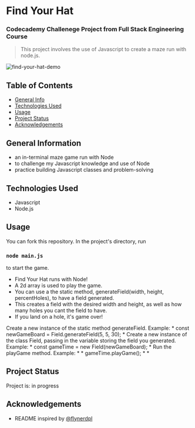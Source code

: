 # Find Your Hat 
### Codecademy Challenege Project from Full Stack Engineering Course
> This project involves the use of Javascript to create a maze run with node.js.

![find-your-hat-demo](https://user-images.githubusercontent.com/97200803/212532746-452c026b-611d-430f-9546-ef51fb012c6c.gif)


## Table of Contents
* [General Info](#general-information)
* [Technologies Used](#technologies-used)
* [Usage](#usage)
* [Project Status](#project-status)
* [Acknowledgements](#acknowledgements)


## General Information
- an in-terminal maze game run with Node
- to challenge my Javascript knowledge and use of Node
- practice building Javascript classes and problem-solving


## Technologies Used
- Javascript
- Node.js


## Usage
You can fork this repository. In the project's directory, run
### `node main.js` 
to start the game.

 - Find Your Hat runs with Node!
 - A 2d array is used to play the game.
 - You can use a the static method, generateField(width, height, percentHoles), to have a field generated. 
 - This creates a field with the desired width and height, as well as how many holes you cant the field to have. 
 - If you land on a hole, it's game over!
 
Create a new instance of the static method generateField. Example: * const newGameBoard = Field.generateField(5, 5, 30); *
Create a new instance of the class Field, passing in the variable storing the field you generated. Example: * const gameTime = new Field(newGameBoard); *
Run the playGame method. Example: * * gameTime.playGame(); * *


## Project Status
Project is: in progress


## Acknowledgements
- README inspired by [@flynerdpl](https://www.flynerd.pl/)
